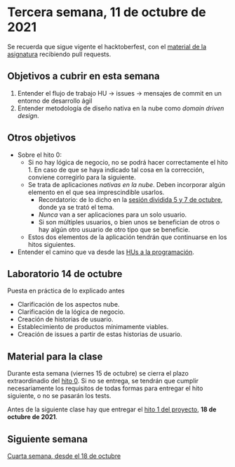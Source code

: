 # Tercera semana, 11 de octubre de 2021

Se recuerda que sigue vigente el hacktoberfest, con el [material de la
asignatura](https://github.com/JJ/CC) recibiendo pull requests.

## Objetivos a cubrir en esta semana

1. Entender el flujo de trabajo HU → issues → mensajes de commit en un entorno
   de desarrollo ágil
2. Entender metodología de diseño nativa en la nube como *domain driven design*.


## Otros objetivos

* Sobre el hito 0:
  * Si no hay lógica de negocio, no se podrá hacer correctamente el hito 1. En
    caso de que se haya indicado tal cosa en la corrección, conviene corregirlo
    para la siguiente.
  * Se trata de aplicaciones *nativas en la nube*. Deben incorporar algún
    elemento en el que sea imprescindible usarlos.
    * Recordatorio: de lo dicho en la [sesión dividida 5 y 7 de
      octubre](https://github.com/JJ/CC-21-22/blob/master/sesiones/02-semana.md#laboratorio-5-y-7-de-octubre),
      donde ya se trató el tema.
    * *Nunca* van a ser aplicaciones para un solo usuario.
    * Si son múltiples usuarios, o bien unos se benefician de otros o hay algún
      otro usuario de otro tipo que se beneficie.
  * Estos dos elementos de la aplicación tendrán que continuarse en los hitos
    siguientes.
* Entender el camino que va desde las [HUs a la programación](https://jj.github.io/CC/preso/hu-entidad.html).

## Laboratorio 14 de octubre

Puesta en práctica de lo explicado antes
* Clarificación de los aspectos nube.
* Clarificación de la lógica de negocio.
* Creación de historias de usuario.
* Establecimiento de productos mínimamente viables.
* Creación de issues a partir de estas historias de usuario.

## Material para la clase

Durante esta semana (viernes 15 de octubre) se cierra el plazo extraordinadio
del [hito 0](http://jj.github.io/CC/documentos/proyecto/0.Repositorio). Si no se
entrega, se tendrán que cumplir necesariamente los requisitos de todas formas
para entregar el hito siguiente, o no se pasarán los tests.

Antes de la siguiente clase hay que entregar el [hito 1 del
proyecto](http://jj.github.io/CC/documentos/proyecto/1.Infraestructura), **18 de
octubre de 2021**.

## Siguiente semana

[Cuarta semana, desde el 18 de octubre ](04-semana.md)
